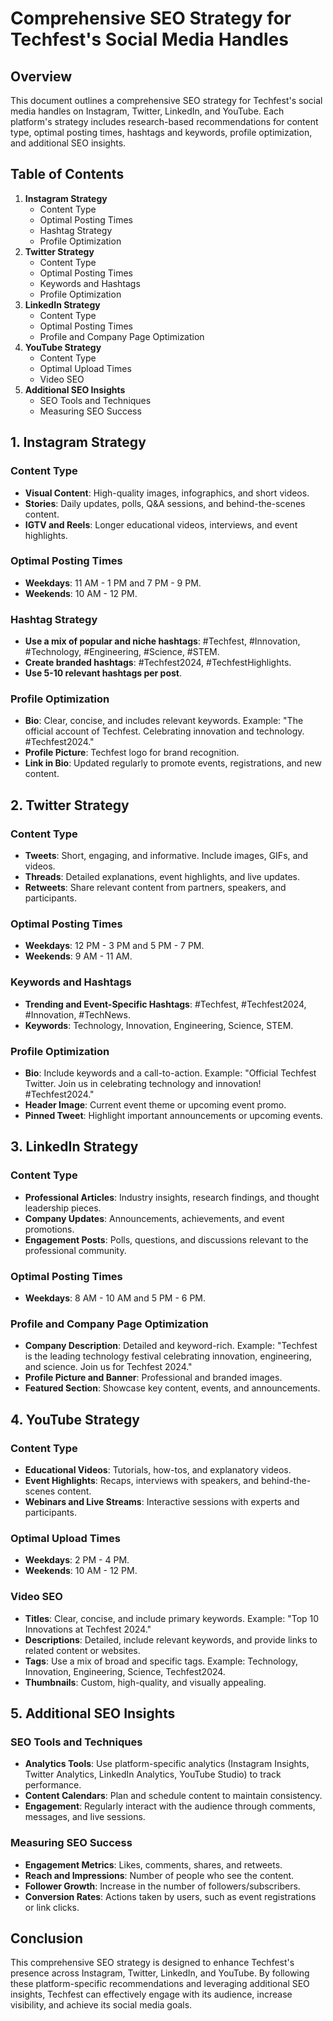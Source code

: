 # Comprehensive SEO Strategy for Techfest's Social Media Handles

## Overview
This document outlines a comprehensive SEO strategy for Techfest's social media handles on Instagram, Twitter, LinkedIn, and YouTube. Each platform's strategy includes research-based recommendations for content type, optimal posting times, hashtags and keywords, profile optimization, and additional SEO insights.

## Table of Contents
1. **Instagram Strategy**
   - Content Type
   - Optimal Posting Times
   - Hashtag Strategy
   - Profile Optimization
2. **Twitter Strategy**
   - Content Type
   - Optimal Posting Times
   - Keywords and Hashtags
   - Profile Optimization
3. **LinkedIn Strategy**
   - Content Type
   - Optimal Posting Times
   - Profile and Company Page Optimization
4. **YouTube Strategy**
   - Content Type
   - Optimal Upload Times
   - Video SEO
5. **Additional SEO Insights**
   - SEO Tools and Techniques
   - Measuring SEO Success

## 1. Instagram Strategy

### Content Type
- **Visual Content**: High-quality images, infographics, and short videos.
- **Stories**: Daily updates, polls, Q&A sessions, and behind-the-scenes content.
- **IGTV and Reels**: Longer educational videos, interviews, and event highlights.

### Optimal Posting Times
- **Weekdays**: 11 AM - 1 PM and 7 PM - 9 PM.
- **Weekends**: 10 AM - 12 PM.

### Hashtag Strategy
- **Use a mix of popular and niche hashtags**: #Techfest, #Innovation, #Technology, #Engineering, #Science, #STEM.
- **Create branded hashtags**: #Techfest2024, #TechfestHighlights.
- **Use 5-10 relevant hashtags per post**.

### Profile Optimization
- **Bio**: Clear, concise, and includes relevant keywords. Example: "The official account of Techfest. Celebrating innovation and technology. #Techfest2024."
- **Profile Picture**: Techfest logo for brand recognition.
- **Link in Bio**: Updated regularly to promote events, registrations, and new content.

## 2. Twitter Strategy

### Content Type
- **Tweets**: Short, engaging, and informative. Include images, GIFs, and videos.
- **Threads**: Detailed explanations, event highlights, and live updates.
- **Retweets**: Share relevant content from partners, speakers, and participants.

### Optimal Posting Times
- **Weekdays**: 12 PM - 3 PM and 5 PM - 7 PM.
- **Weekends**: 9 AM - 11 AM.

### Keywords and Hashtags
- **Trending and Event-Specific Hashtags**: #Techfest, #Techfest2024, #Innovation, #TechNews.
- **Keywords**: Technology, Innovation, Engineering, Science, STEM.

### Profile Optimization
- **Bio**: Include keywords and a call-to-action. Example: "Official Techfest Twitter. Join us in celebrating technology and innovation! #Techfest2024."
- **Header Image**: Current event theme or upcoming event promo.
- **Pinned Tweet**: Highlight important announcements or upcoming events.

## 3. LinkedIn Strategy

### Content Type
- **Professional Articles**: Industry insights, research findings, and thought leadership pieces.
- **Company Updates**: Announcements, achievements, and event promotions.
- **Engagement Posts**: Polls, questions, and discussions relevant to the professional community.

### Optimal Posting Times
- **Weekdays**: 8 AM - 10 AM and 5 PM - 6 PM.

### Profile and Company Page Optimization
- **Company Description**: Detailed and keyword-rich. Example: "Techfest is the leading technology festival celebrating innovation, engineering, and science. Join us for Techfest 2024."
- **Profile Picture and Banner**: Professional and branded images.
- **Featured Section**: Showcase key content, events, and announcements.

## 4. YouTube Strategy

### Content Type
- **Educational Videos**: Tutorials, how-tos, and explanatory videos.
- **Event Highlights**: Recaps, interviews with speakers, and behind-the-scenes content.
- **Webinars and Live Streams**: Interactive sessions with experts and participants.

### Optimal Upload Times
- **Weekdays**: 2 PM - 4 PM.
- **Weekends**: 10 AM - 12 PM.

### Video SEO
- **Titles**: Clear, concise, and include primary keywords. Example: "Top 10 Innovations at Techfest 2024."
- **Descriptions**: Detailed, include relevant keywords, and provide links to related content or websites.
- **Tags**: Use a mix of broad and specific tags. Example: Technology, Innovation, Engineering, Science, Techfest2024.
- **Thumbnails**: Custom, high-quality, and visually appealing.

## 5. Additional SEO Insights

### SEO Tools and Techniques
- **Analytics Tools**: Use platform-specific analytics (Instagram Insights, Twitter Analytics, LinkedIn Analytics, YouTube Studio) to track performance.
- **Content Calendars**: Plan and schedule content to maintain consistency.
- **Engagement**: Regularly interact with the audience through comments, messages, and live sessions.

### Measuring SEO Success
- **Engagement Metrics**: Likes, comments, shares, and retweets.
- **Reach and Impressions**: Number of people who see the content.
- **Follower Growth**: Increase in the number of followers/subscribers.
- **Conversion Rates**: Actions taken by users, such as event registrations or link clicks.

## Conclusion
This comprehensive SEO strategy is designed to enhance Techfest's presence across Instagram, Twitter, LinkedIn, and YouTube. By following these platform-specific recommendations and leveraging additional SEO insights, Techfest can effectively engage with its audience, increase visibility, and achieve its social media goals.
